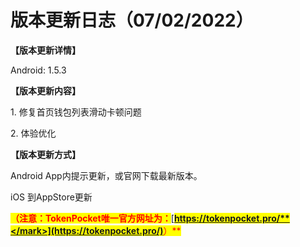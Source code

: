 # 版本更新日志（07/02/2022）

**【版本更新详情】**

Android: 1.5.3



**【版本更新内容】**

1\. 修复首页钱包列表滑动卡顿问题

2\. 体验优化



**【版本更新方式】**&#x20;

Android App内提示更新，或官网下载最新版本。

iOS 到AppStore更新

<mark style="color:red;">**（注意：TokenPocket唯一官方网址为：**</mark>[<mark style="color:red;">**https://tokenpocket.pro/**</mark>](https://tokenpocket.pro/)<mark style="color:red;">**）**</mark>
